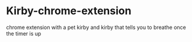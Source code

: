 # Kirby-chrome-extension
chrome extension with a pet kirby and kirby that tells you to breathe once the timer is up
